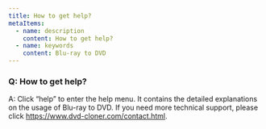 ```yaml
---
title: How to get help?
metaItems:
  - name: description
    content: How to get help?
  - name: keywords
    content: Blu-ray to DVD
---
```


### Q: How to get help?

A: Click “help” to enter the help menu. It contains the detailed explanations on the usage of Blu-ray to DVD. If you need more technical support, please click https://www.dvd-cloner.com/contact.html.
